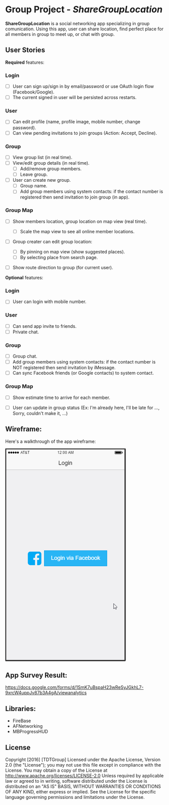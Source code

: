 ​
# Group Project - *ShareGroupLocation*
**ShareGroupLocation** is a social networking app specializing in group comunication. Using this app, user can share location, find perfect place for all members in group to meet up, or chat with group.
## User Stories
**Required** features:
### Login
- [ ] User can sign up/sign in by email/password or use OAuth login flow (Facebook/Google).
- [ ] The current signed in user will be persisted across restarts.

### User
- [ ] Can edit profile (name, profile image, mobile number, change password).
- [ ] Can view pending invitations to join groups (Action: Accept, Decline).

### Group
- [ ] View group list (in real time).
- [ ] View/edit group details (in real time).
   - [ ] Add/remove group members.
   - [ ] Leave group.
- [ ] User can create new group.
   - [ ] Group name.
   - [ ] Add group members using system contacts: if the contact number is registered then send invitation to join group (in app).
   
### Group Map
- [ ] Show members location, group location on map view (real time).
   - [ ] Scale the map view to see all online member locations.
- [ ] Group creater can edit group location:
   - [ ] By pinning on map view (show suggested places).
   - [ ] By selecting place from search page.
- [ ] Show route direction to group (for current user).


**Optional** features:

### Login
- [ ] User can login with mobile number.

### User
- [ ] Can send app invite to friends.
- [ ] Private chat.

### Group
- [ ] Group chat.
- [ ] Add group members using system contacts: if the contact number is NOT registered then send invitation by iMessage.
- [ ] Can sync Facebook friends (or Google contacts) to system contact.

### Group Map
- [ ] Show estimate time to arrive for each member.
- [ ] User can update in group status (Ex: I'm already here, I'll be late for ..., Sorry, couldn't make it, ...)


## Wireframe:

Here's a walkthrough of the app wireframe:

<img src='wireframe.gif' title='Wireframe Walkthrough' width='' alt='Wireframe Walkthrough' />


## App Survey Result:

https://docs.google.com/forms/d/1SmK7uBspaH23wReSyJGkhL7-9xrcW4uppJv87b3A4gA/viewanalytics

## Libraries:
- FireBase
- AFNetworking
- MBProgressHUD


## License
Copyright [2016] [TDTGroup]
Licensed under the Apache License, Version 2.0 (the "License");
you may not use this file except in compliance with the License.
You may obtain a copy of the License at
http://www.apache.org/licenses/LICENSE-2.0
Unless required by applicable law or agreed to in writing, software
distributed under the License is distributed on an "AS IS" BASIS,
WITHOUT WARRANTIES OR CONDITIONS OF ANY KIND, either express or implied.
See the License for the specific language governing permissions and
limitations under the License.
